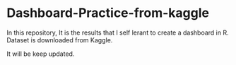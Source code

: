 # Dashboard-Practice-from-kaggle
In this repository, It is the results that I self lerant to create a dashboard in R. Dataset is downloaded from Kaggle. 

It will be keep updated. 

